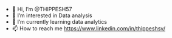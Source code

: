 - 👋 Hi, I’m @THIPPESH57
- 👀 I’m interested in Data analysis
- 🌱 I’m currently learning data analytics
- 📫 How to reach me https://www.linkedin.com/in/thippeshsv/

<!---
THIPPESH57/THIPPESH57 is a ✨ special ✨ repository because its `README.md` (this file) appears on your GitHub profile.
You can click the Preview link to take a look at your changes.
--->
